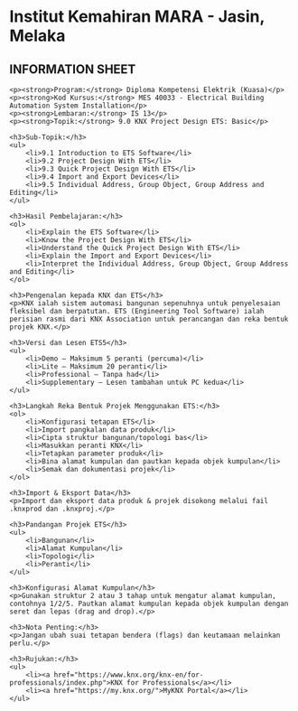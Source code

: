 <!DOCTYPE html>
<html lang="ms">
<head>
    <meta charset="UTF-8">
    <title>IS 13 - KNX Project Design ETS</title>
</head>
<body>
    <h1>Institut Kemahiran MARA - Jasin, Melaka</h1>
    <h2>INFORMATION SHEET</h2>

    <p><strong>Program:</strong> Diploma Kompetensi Elektrik (Kuasa)</p>
    <p><strong>Kod Kursus:</strong> MES 40033 - Electrical Building Automation System Installation</p>
    <p><strong>Lembaran:</strong> IS 13</p>
    <p><strong>Topik:</strong> 9.0 KNX Project Design ETS: Basic</p>

    <h3>Sub-Topik:</h3>
    <ul>
        <li>9.1 Introduction to ETS Software</li>
        <li>9.2 Project Design With ETS</li>
        <li>9.3 Quick Project Design With ETS</li>
        <li>9.4 Import and Export Devices</li>
        <li>9.5 Individual Address, Group Object, Group Address and Editing</li>
    </ul>

    <h3>Hasil Pembelajaran:</h3>
    <ol>
        <li>Explain the ETS Software</li>
        <li>Know the Project Design With ETS</li>
        <li>Understand the Quick Project Design With ETS</li>
        <li>Explain the Import and Export Devices</li>
        <li>Interpret the Individual Address, Group Object, Group Address and Editing</li>
    </ol>

    <h3>Pengenalan kepada KNX dan ETS</h3>
    <p>KNX ialah sistem automasi bangunan sepenuhnya untuk penyelesaian fleksibel dan berpatutan. ETS (Engineering Tool Software) ialah perisian rasmi dari KNX Association untuk perancangan dan reka bentuk projek KNX.</p>

    <h3>Versi dan Lesen ETS5</h3>
    <ul>
        <li>Demo – Maksimum 5 peranti (percuma)</li>
        <li>Lite – Maksimum 20 peranti</li>
        <li>Professional – Tanpa had</li>
        <li>Supplementary – Lesen tambahan untuk PC kedua</li>
    </ul>

    <h3>Langkah Reka Bentuk Projek Menggunakan ETS:</h3>
    <ol>
        <li>Konfigurasi tetapan ETS</li>
        <li>Import pangkalan data produk</li>
        <li>Cipta struktur bangunan/topologi bas</li>
        <li>Masukkan peranti KNX</li>
        <li>Tetapkan parameter produk</li>
        <li>Bina alamat kumpulan dan pautkan kepada objek kumpulan</li>
        <li>Semak dan dokumentasi projek</li>
    </ol>

    <h3>Import & Eksport Data</h3>
    <p>Import dan eksport data produk & projek disokong melalui fail .knxprod dan .knxproj.</p>

    <h3>Pandangan Projek ETS</h3>
    <ul>
        <li>Bangunan</li>
        <li>Alamat Kumpulan</li>
        <li>Topologi</li>
        <li>Peranti</li>
    </ul>

    <h3>Konfigurasi Alamat Kumpulan</h3>
    <p>Gunakan struktur 2 atau 3 tahap untuk mengatur alamat kumpulan, contohnya 1/2/5. Pautkan alamat kumpulan kepada objek kumpulan dengan seret dan lepas (drag and drop).</p>

    <h3>Nota Penting:</h3>
    <p>Jangan ubah suai tetapan bendera (flags) dan keutamaan melainkan perlu.</p>

    <h3>Rujukan:</h3>
    <ul>
        <li><a href="https://www.knx.org/knx-en/for-professionals/index.php">KNX for Professionals</a></li>
        <li><a href="https://my.knx.org/">MyKNX Portal</a></li>
    </ul>
</body>
</html>
